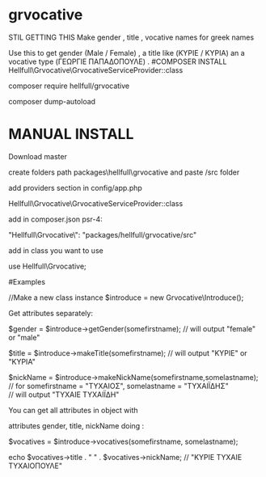 # grvocative
STIL GETTING THIS 
Make gender , title , vocative names for greek names 

Use this to get gender (Male / Female) , a title like (ΚΥΡΙΕ / ΚΥΡΙΑ) an a vocative type (ΓΕΩΡΓΙΕ ΠΑΠΑΔΟΠΟΥΛΕ) .
#COMPOSER INSTALL
Hellfull\Grvocative\GrvocativeServiceProvider::class

composer require hellfull/grvocative

composer dump-autoload

# MANUAL INSTALL

Download master 

create folders path packages\hellfull\grvocative and paste /src folder 

add providers section in config/app.php

Hellfull\Grvocative\GrvocativeServiceProvider::class        

add in composer.json psr-4: 

"Hellfull\\Grvocative\\": "packages/hellfull/grvocative/src"

add in class you want to use 

use Hellfull\Grvocative;

#Examples

//Make a new class instance
$introduce = new Grvocative\Introduce();

Get attributes separately: 

$gender = $introduce->getGender(somefirstname);
// will output "female" or "male"

$title = $introduce->makeTitle(somefirstname);
// will output "ΚΥΡΙΕ" or "ΚΥΡΙΑ"

$nickName = $introduce->makeNickName(somefirstname,somelastname);
// for somefirstname = "ΤΥΧΑΙΟΣ", somelastname = "ΤΥΧΑΙΪΔΗΣ"  
// will output "TYXAIE ΤΥΧΑΙΪΔΗ"
 
You can get all attributes in object with

attributes gender, title, nickName doing :

$vocatives = $introduce->vocatives(somefirstname, somelastname);

echo $vocatives->title . " " . $vocatives->nickName;
// "ΚΥΡΙΕ ΤΥΧΑΙΕ ΤΥΧΑΙΟΠΟΥΛΕ" 


